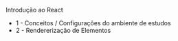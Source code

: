 Introdução ao React

- 1 - Conceitos / Configurações do ambiente de estudos
- 2 - Rendererização de Elementos
